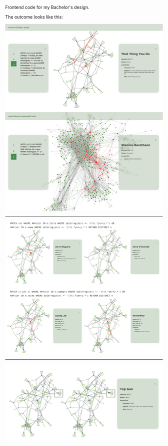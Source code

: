 Frontend code for my Bachelor's design.

The outcome looks like this:

![1](pics/1.png)![2](pics/2.png)

---

![3](pics/3.png)

---

![4](pics/4.png)



